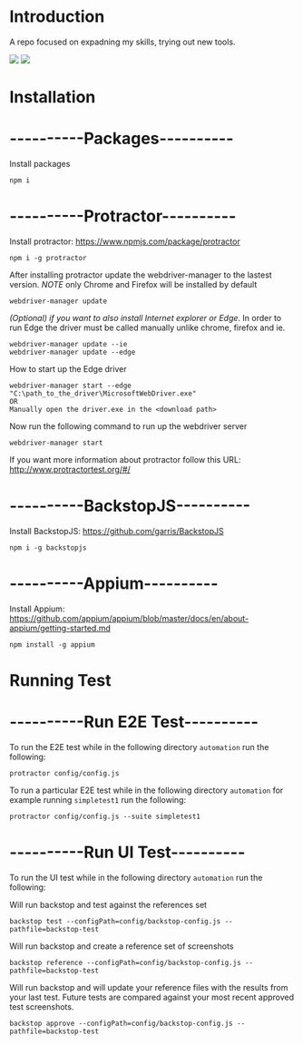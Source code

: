 # Introduction

A repo focused on expadning my skills, trying out new tools.

<img src="https://media.giphy.com/media/UtsfKvIicVzDZ47KPy/giphy.gif">
<img src="https://media.giphy.com/media/dt6GjMAvqHy5xZKmJq/giphy.gif">

# Installation
# ----------Packages----------
Install packages

```
npm i
```
# ----------Protractor----------
Install protractor: https://www.npmjs.com/package/protractor

```
npm i -g protractor
```
After installing protractor update the webdriver-manager to the lastest version.
*NOTE* only Chrome and Firefox will be installed by default

```
webdriver-manager update
```
*(Optional) if you want to also install Internet explorer or Edge*.
In order to run Edge the driver must be called manually unlike chrome, firefox and ie.

```
webdriver-manager update --ie
webdriver-manager update --edge
```
How to start up the Edge driver
```
webdriver-manager start --edge "C:\path_to_the_driver\MicrosoftWebDriver.exe"
OR
Manually open the driver.exe in the <download path>
```

Now run the following command to run up the webdriver server

```
webdriver-manager start
```
If you want more information about protractor follow this URL: http://www.protractortest.org/#/

# ----------BackstopJS----------
Install BackstopJS: https://github.com/garris/BackstopJS

```
npm i -g backstopjs
```

# ----------Appium----------
Install Appium: https://github.com/appium/appium/blob/master/docs/en/about-appium/getting-started.md

```
npm install -g appium
```

# Running Test
# ----------Run E2E Test----------
To run the E2E test while in the following directory `automation` run the following:

```
protractor config/config.js
```

To run a particular E2E test while in the following directory `automation` for example running `simpletest1` run the following:

```
protractor config/config.js --suite simpletest1
```

# ----------Run UI Test----------
To run the UI test while in the following directory `automation` run the following:

Will run backstop and test against the references set
```
backstop test --configPath=config/backstop-config.js --pathfile=backstop-test
```
Will run backstop and create a reference set of screenshots
```
backstop reference --configPath=config/backstop-config.js --pathfile=backstop-test
```
Will run backstop and will update your reference files with the results from your last test. Future tests are compared against your most recent approved test screenshots.
```
backstop approve --configPath=config/backstop-config.js --pathfile=backstop-test
```
